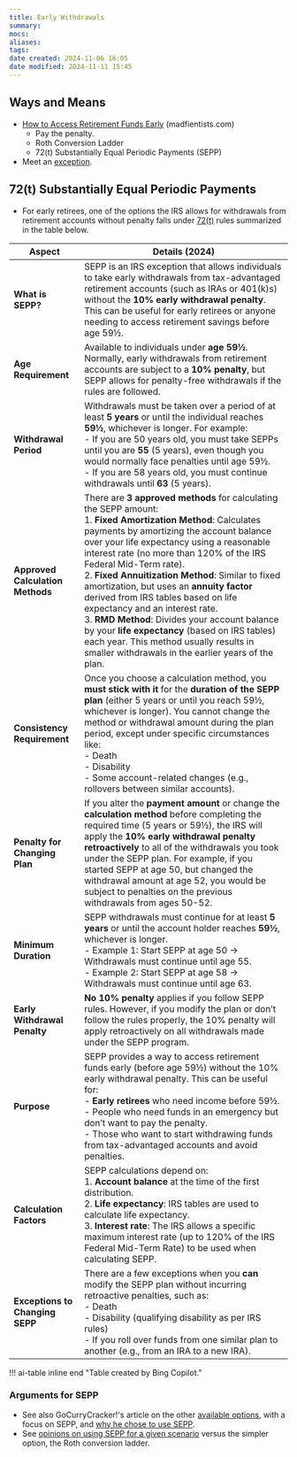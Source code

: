 ```yaml
---
title: Early Withdrawals
summary: 
mocs: 
aliases: 
tags: 
date created: 2024-11-06 16:05
date modified: 2024-11-11 15:45
---
```

## Ways and Means
- [How to Access Retirement Funds Early](https://www.madfientist.com/how-to-access-retirement-funds-early/) (madfientists.com)
	- Pay the penalty.
	- Roth Conversion Ladder
	- 72(t) Substantially Equal Periodic Payments (SEPP)
- Meet an [exception](https://www.investopedia.com/articles/retirement/02/111202.asp).
## 72(t) Substantially Equal Periodic Payments
- For early retirees, one of the options the IRS allows for withdrawals from retirement accounts without penalty falls under [72(t)](https://www.investopedia.com/terms/r/rule72t.asp) rules summarized in the table below.
<!--
**Prompt**
Please provide an overview of the key details of Substantially Equal Periodic Payments (SEPP), an IRS exception that allows individuals to access retirement funds early without incurring the usual 10% early withdrawal penalty for the current year including the following in a table:
    - **Aspect**
    - **Details (2024)**
- Each row should provide a brief explanation of key factors related to SEPP, including:
    - What SEPP is and how it works
    - Age requirements and withdrawal periods
    - Approved calculation methods for SEPP
    - Rules for consistency, penalty, and exceptions
    - Specific details on the purpose, duration, and eligibility
Please provide the table in markdown.
-->

| **Aspect**                       | **Details (2024)**                                                                                                                                                                                                                                                                                                                                                                                                                                                                                                                                                                                                                                                  |
| -------------------------------- | ------------------------------------------------------------------------------------------------------------------------------------------------------------------------------------------------------------------------------------------------------------------------------------------------------------------------------------------------------------------------------------------------------------------------------------------------------------------------------------------------------------------------------------------------------------------------------------------------------------------------------------------------------------------- |
| **What is SEPP?**                | SEPP is an IRS exception that allows individuals to take early withdrawals from tax-advantaged retirement accounts (such as IRAs or 401(k)s) without the **10% early withdrawal penalty**. This can be useful for early retirees or anyone needing to access retirement savings before age 59½.                                                                                                                                                                                                                                                                                                                                                                     |
| **Age Requirement**              | Available to individuals under **age 59½**. Normally, early withdrawals from retirement accounts are subject to a **10% penalty**, but SEPP allows for penalty-free withdrawals if the rules are followed.                                                                                                                                                                                                                                                                                                                                                                                                                                                          |
| **Withdrawal Period**            | Withdrawals must be taken over a period of at least **5 years** or until the individual reaches **59½**, whichever is longer. For example: <br> - If you are 50 years old, you must take SEPPs until you are **55** (5 years), even though you would normally face penalties until age 59½. <br> - If you are 58 years old, you must continue withdrawals until **63** (5 years).                                                                                                                                                                                                                                                                                   |
| **Approved Calculation Methods** | There are **3 approved methods** for calculating the SEPP amount: <br> 1. **Fixed Amortization Method**: Calculates payments by amortizing the account balance over your life expectancy using a reasonable interest rate (no more than 120% of the IRS Federal Mid-Term rate). <br> 2. **Fixed Annuitization Method**: Similar to fixed amortization, but uses an **annuity factor** derived from IRS tables based on life expectancy and an interest rate. <br> 3. **RMD Method**: Divides your account balance by your **life expectancy** (based on IRS tables) each year. This method usually results in smaller withdrawals in the earlier years of the plan. |
| **Consistency Requirement**      | Once you choose a calculation method, you **must stick with it** for the **duration of the SEPP plan** (either 5 years or until you reach 59½, whichever is longer). You cannot change the method or withdrawal amount during the plan period, except under specific circumstances like: <br> - Death <br> - Disability <br> - Some account-related changes (e.g., rollovers between similar accounts).                                                                                                                                                                                                                                                             |
| **Penalty for Changing Plan**    | If you alter the **payment amount** or change the **calculation method** before completing the required time (5 years or 59½), the IRS will apply the **10% early withdrawal penalty retroactively** to all of the withdrawals you took under the SEPP plan. For example, if you started SEPP at age 50, but changed the withdrawal amount at age 52, you would be subject to penalties on the previous withdrawals from ages 50-52.                                                                                                                                                                                                                                |
| **Minimum Duration**             | SEPP withdrawals must continue for at least **5 years** or until the account holder reaches **59½**, whichever is longer. <br> - Example 1: Start SEPP at age 50 → Withdrawals must continue until age 55. <br> - Example 2: Start SEPP at age 58 → Withdrawals must continue until age 63.                                                                                                                                                                                                                                                                                                                                                                         |
| **Early Withdrawal Penalty**     | **No 10% penalty** applies if you follow SEPP rules. However, if you modify the plan or don’t follow the rules properly, the 10% penalty will apply retroactively on all withdrawals made under the SEPP program.                                                                                                                                                                                                                                                                                                                                                                                                                                                   |
| **Purpose**                      | SEPP provides a way to access retirement funds early (before age 59½) without the 10% early withdrawal penalty. This can be useful for: <br> - **Early retirees** who need income before 59½. <br> - People who need funds in an emergency but don’t want to pay the penalty. <br> - Those who want to start withdrawing funds from tax-advantaged accounts and avoid penalties.                                                                                                                                                                                                                                                                                    |
| **Calculation Factors**          | SEPP calculations depend on: <br> 1. **Account balance** at the time of the first distribution. <br> 2. **Life expectancy**: IRS tables are used to calculate life expectancy. <br> 3. **Interest rate**: The IRS allows a specific maximum interest rate (up to 120% of the IRS Federal Mid-Term Rate) to be used when calculating SEPP.                                                                                                                                                                                                                                                                                                                           |
| **Exceptions to Changing SEPP**  | There are a few exceptions when you **can** modify the SEPP plan without incurring retroactive penalties, such as: <br> - Death <br> - Disability (qualifying disability as per IRS rules) <br> - If you roll over funds from one similar plan to another (e.g., from an IRA to a new IRA).                                                                                                                                                                                                                                                                                                                                                                         |

<!-- ai table -->!!! ai-table inline end "Table created by Bing Copilot." 
<br>

### Arguments for SEPP
- See also GoCurryCracker!'s article on the other [available options](https://www.gocurrycracker.com/ira-withdrawals-before-age-59-5/), with a focus on SEPP, and [why he chose to use SEPP](https://www.gocurrycracker.com/why-i-plan-to-start-an-sepp/).
- See [opinions on using SEPP for a given scenario](https://www.reddit.com/r/financialindependence/comments/soptup/72t_may_be_superior_to_the_roth_conversion_ladder/) versus the simpler option, the Roth conversion ladder<!-- #add_instant_preview_of_definition -->.

